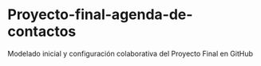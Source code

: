 # Proyecto-final-agenda-de-contactos
Modelado inicial y configuración colaborativa del Proyecto Final en GitHub
